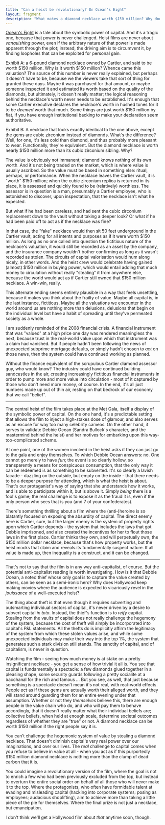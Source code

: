 ```yaml
---
title: "Can a heist be revolutionary? On Ocean's Eight"
layout: fragment
description: "What makes a diamond necklace worth $150 million? Why does everyone act as if it is worth anything at all?"
---
```


[Ocean's Eight](https://en.wikipedia.org/wiki/Ocean%27s_8) is a tale about the symbolic power of capital. And it's a tragic one, because that power is never challenged. Heist films are never about _vanquishing_ power, even if the arbitrary nature of that power is made apparent through the plot; instead, the driving aim is to circumvent it, by finding loopholes that can be exploited for personal gain.

Exhibit A: a 6-pound diamond necklace owned by Cartier, and said to be worth $150 million. Why is it worth $150 million? Whence came this valuation? The source of this number is never really explained, but perhaps it doesn't have to be, because we the viewers take that sort of thing for granted these days. Maybe it was purchased for that amount, or maybe someone inspected it and estimated its worth based on the quality of the diamonds, but ultimately, it doesn't really matter; the logical reasoning behind the necklace's worth never needs to be established. It's enough that some Cartier executive declares the necklace's worth in hushed tones for it to be _deemed_ worth that much. Some things are just worth $150 million by fiat, if you have enough institutional backing to make your declaration seem authoritative.

Exhibit B: A necklace that looks exactly identical to the one above, except the gems are cubic zirconium instead of diamonds. What's the difference? Well, for one, it's less cold than diamond, and thus probably more pleasant to wear. Functionally, they're equivalent. But the diamond necklace is worth nearly $150 million more than its cubic zirconium sibling. Why?

The value is obviously not immanent; diamond knows nothing of its own worth. And it's not being traded on the market, which is where value is usually ascribed. So the value must be based in something else: ritual, perhaps, or performance. When the necklace leaves the Cartier vault, it is "worth" $150 million; when the cubic zirconium replica is returned in its place, it is assessed and quickly found to be (relatively) worthless. The assessor is in question is a man, presumably a Cartier employee, who is astonished to discover, upon inspectation, that the necklace isn't what he expected.

But what if he had been careless, and had sent the cubic zirconium replacement down to the vault without taking a deeper look? Or what if he had been paid off to act as if the necklace was fine?

In that case, the "fake" necklace would then sit 50 feet underground in the Cartier vault, acting for all intents and purposes as if it were worth $150 million. As long as no one called into question the fictitious nature of the necklace's valuation, it would still be recorded as an asset by the company, and the insurance company wouldn't bother confirming as long as it wasn't recorded as stolen. The circuits of capital valorisation would hum along nicely, in other words. And the heist crew would celebrate having gained (almost) $150 million in buying power, which would entail adding that much money to circulation without really "stealing" it from anywhere else, because the world would act as if Cartier still owned that $150 million necklace. A win-win, really.

This alternate ending seems entirely plausible in a way that feels unsettling, because it makes you think about the frailty of value. Maybe all capital is, in the last instance, fictitious. Maybe all the valuations we encounter in the world around us are nothing more than delusions, delusions that begin on the individual level but have a habit of spreading until they've permeated society as a whole.

I am suddenly reminded of the 2008 financial crisis. A financial instrument that was "valued" at a high price one day was rendered meaningless the next, because trust in the real-world value upon which that instrument was a claim had vanished. But if people hadn't been following the news of unexpected subprime mortgage defaults, or simply hadn't chosen to _act_ on those news, then the system could have continued working as planned.

Without the finance equivalent of the scrupulous Cartier diamond assessor guy, who would know? The industry could have continued building sandcastles in the air, creating increasingly fictitious financial instruments in order to pump more and more value into circulation - most of it captured by those who don't need more money, of course. In the end, it's all just numbers made up out of thin air, resting on that bedrock of our economy that we call "belief".

***

The central heist of the film takes place at the Met Gala, itself a display of the symbolic power of capital. On the one hand, it's a predictable setting that allows the film to inject a high-stakes dose of glamour, and also serves as an excuse for way too many celebrity cameos. On the other hand, it serves to validate Debbie Ocean (Sandra Bullock's character, and the mastermind behind the heist) and her motives for embarking upon this way-too-complicated scheme.

At one point, one of the women involved in the heist asks if they can just go to the gala and enjoy themselves. To which Debbie Ocean answers: no. One cannot go merely to have _fun_; the event is so clearly hollow, so transparently a means for conspicuous consumption, that the only way it can be redeemed is as something to be subverted. It's so clearly a lavish facade - dazzling on the outside, but empty on the inside - that there needs to be a deeper purpose for attending, which is what the heist is about. That's our protaganist's way of saying that she understands how it works, and is able to participate within it, but is above it. Simply _being_ there is a fool's game; the real challenge is to expose it as the fraud it is, even if the only person who sees that is you (and 7 of your confederates).

There's something thrilling about a film where the (anti-)heroine is so blatantly focused on exposing the absurdity of capital. The direct enemy here is Cartier, sure, but the larger enemy is the system of property rights upon which Cartier depends - the system that includes the laws that got Debbie imprisoned, and also created the incentives for her to flout those laws in the first place. Cartier thinks they own, and will perpetually own, the $150 million dollar necklace, because that's how property works, but the heist mocks that claim and reveals its fundamentally suspect nature. If all value is made up, then inequality is a construct, and it can be changed.

***

That's not to say that the film is in any way anti-capitalist, of course. But the potential anti-capitalist reading is worth investigating. How is it that Debbie Ocean, a noted thief whose only goal is to capture the value created by others, can be seen as a semi-ironic hero? Why does Hollywood keep making movies where the audience is expected to vicariously revel in the _jouissance_ of a well-executed heist?

The thing about theft is that even though it requires subverting and outsmarting individual sectors of capital, it's never driven by a desire to subvert capital _in toto_. Instead, the thief's function is to _reify_ capital. Stealing from the vaults of capital does not really challenge the hegemony of the system, because the cost of theft will simply be incorporated into capital's P&L statements. All the thefts do is implicitly affirm the legitimacy of the system from which these stolen values arise, and while some unexpected individuals may make their way into the top 1%, the system that generates such a stark division still stands. The sanctity of capital, and of capitalism, is never in question.

Watching the film - seeing how much money is at stake on a pretty insignificant necklace - you get a sense of how trivial it all is. You see that capital is fundamentally a spectacle: a few diamonds glued together in a pleasing shape, some security guards following a pretty socialite at a bacchanal for the rich and famous ... But you see, as well, that just because something is a spectacle doesn't mean it's not real, with real-world effects. People _act_ as if these gems are actually worth their alleged worth, and they will stand around guarding them for an entire evening under that assumption. Whether or not they _themselves_ believe this, there are enough people in the value chain who do, and who will pay them to behave accordingly, that it doesn't really matter what their individual beliefs are; collective beliefs, when held at enough scale, determine societal outcomes regardless of whether they are "true" or not. A diamond necklace can be worth $150 million if the right people say it is.

You can't challenge the hegemonic system of value by stealing a diamond necklace. That doesn't diminish capital's very real power over our imaginations, and over our lives. The _real_ challenge to capital comes when you refuse to believe in value at all - when you act as if this purportedly $150 million diamond necklace is nothing more than the clump of dead carbon that it is.

You could imagine a revolutionary version of the film, where the goal is not to enrich a few who had been previously excluded from the top, but instead to overturn the entire social order on behalf of all those who will never make it to the top. Where the protagonists, who often have formidable talent at evading and misleading capital (hacking into corporate systems; posing as employees; audacious shoplifting), aim to achieve more than taking a little piece of the pie for themselves. Where the final prize is not just a necklace, but emancipation.

I don't think we'll get a Hollywood film about _that_ anytime soon, though.
